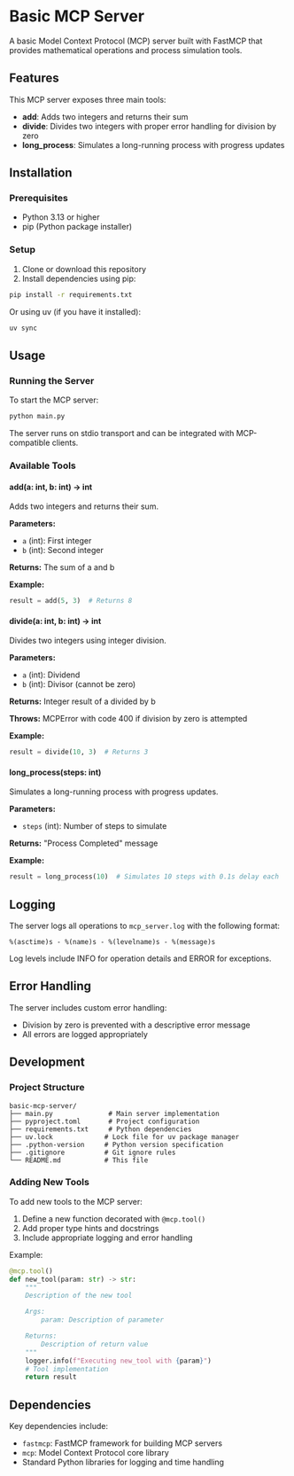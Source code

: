 # Basic MCP Server

A basic Model Context Protocol (MCP) server built with FastMCP that provides mathematical operations and process simulation tools.

## Features

This MCP server exposes three main tools:

- **add**: Adds two integers and returns their sum
- **divide**: Divides two integers with proper error handling for division by zero
- **long_process**: Simulates a long-running process with progress updates

## Installation

### Prerequisites

- Python 3.13 or higher
- pip (Python package installer)

### Setup

1. Clone or download this repository
2. Install dependencies using pip:

```bash
pip install -r requirements.txt
```

Or using uv (if you have it installed):

```bash
uv sync
```

## Usage

### Running the Server

To start the MCP server:

```bash
python main.py
```

The server runs on stdio transport and can be integrated with MCP-compatible clients.

### Available Tools

#### add(a: int, b: int) -> int

Adds two integers and returns their sum.

**Parameters:**
- `a` (int): First integer
- `b` (int): Second integer

**Returns:** The sum of a and b

**Example:**
```python
result = add(5, 3)  # Returns 8
```

#### divide(a: int, b: int) -> int

Divides two integers using integer division.

**Parameters:**
- `a` (int): Dividend
- `b` (int): Divisor (cannot be zero)

**Returns:** Integer result of a divided by b

**Throws:** MCPError with code 400 if division by zero is attempted

**Example:**
```python
result = divide(10, 3)  # Returns 3
```

#### long_process(steps: int)

Simulates a long-running process with progress updates.

**Parameters:**
- `steps` (int): Number of steps to simulate

**Returns:** "Process Completed" message

**Example:**
```python
result = long_process(10)  # Simulates 10 steps with 0.1s delay each
```

## Logging

The server logs all operations to `mcp_server.log` with the following format:
```
%(asctime)s - %(name)s - %(levelname)s - %(message)s
```

Log levels include INFO for operation details and ERROR for exceptions.

## Error Handling

The server includes custom error handling:
- Division by zero is prevented with a descriptive error message
- All errors are logged appropriately

## Development

### Project Structure

```
basic-mcp-server/
├── main.py              # Main server implementation
├── pyproject.toml       # Project configuration
├── requirements.txt     # Python dependencies
├── uv.lock             # Lock file for uv package manager
├── .python-version     # Python version specification
├── .gitignore          # Git ignore rules
└── README.md           # This file
```

### Adding New Tools

To add new tools to the MCP server:

1. Define a new function decorated with `@mcp.tool()`
2. Add proper type hints and docstrings
3. Include appropriate logging and error handling

Example:
```python
@mcp.tool()
def new_tool(param: str) -> str:
    """
    Description of the new tool

    Args:
        param: Description of parameter

    Returns:
        Description of return value
    """
    logger.info(f"Executing new_tool with {param}")
    # Tool implementation
    return result
```

## Dependencies

Key dependencies include:
- `fastmcp`: FastMCP framework for building MCP servers
- `mcp`: Model Context Protocol core library
- Standard Python libraries for logging and time handling

